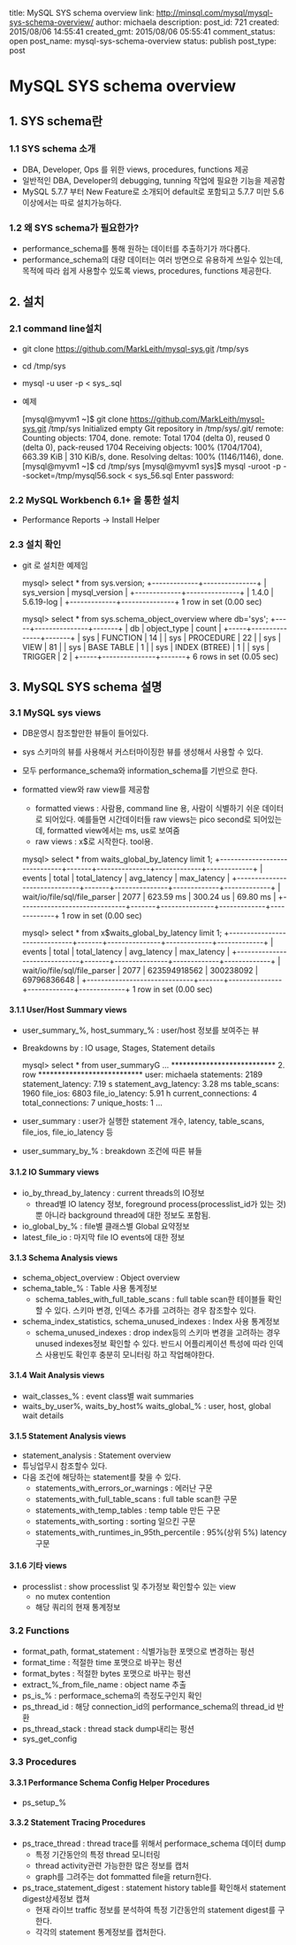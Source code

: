 title: MySQL SYS schema overview
link: http://minsql.com/mysql/mysql-sys-schema-overview/
author: michaela
description: 
post_id: 721
created: 2015/08/06 14:55:41
created_gmt: 2015/08/06 05:55:41
comment_status: open
post_name: mysql-sys-schema-overview
status: publish
post_type: post

# MySQL SYS schema overview

## 1\. SYS schema란

### 1.1 SYS schema 소개

  * DBA, Developer, Ops 를 위한 views, procedures, functions 제공
  * 일반적인 DBA, Developer의 debugging, tunning 작업에 필요한 기능을 제공함
  * MySQL 5.7.7 부터 New Feature로 소개되어 default로 포함되고 5.7.7 미만 5.6 이상에서는 따로 설치가능하다.

### 1.2 왜 SYS schema가 필요한가?

  * performance_schema를 통해 원하는 데이터를 추출하기가 까다롭다.
  * performance_schema의 대량 데이터는 여러 방면으로 유용하게 쓰일수 있는데, 목적에 따라 쉽게 사용할수 있도록 views, procedures, functions 제공한다.

## 2\. 설치

### 2.1 command line설치

  * git clone https://github.com/MarkLeith/mysql-sys.git /tmp/sys
  * cd /tmp/sys
  * mysql -u user -p < sys_.sql
  * 예제
    
    
    [mysql@myvm1 ~]$  git clone https://github.com/MarkLeith/mysql-sys.git /tmp/sys
    Initialized empty Git repository in /tmp/sys/.git/
    remote: Counting objects: 1704, done.
    remote: Total 1704 (delta 0), reused 0 (delta 0), pack-reused 1704
    Receiving objects: 100% (1704/1704), 663.39 KiB | 310 KiB/s, done.
    Resolving deltas: 100% (1146/1146), done.
    [mysql@myvm1 ~]$ cd /tmp/sys
    [mysql@myvm1 sys]$ mysql -uroot -p --socket=/tmp/mysql56.sock < sys_56.sql
    Enter password:
    

### 2.2 MySQL Workbench 6.1+ 을 통한 설치

  * Performance Reports -> Install Helper

### 2.3 설치 확인

  * git 로 설치한 예제임
    
    
    mysql> select * from sys.version;
    +-------------+---------------+
    | sys_version | mysql_version |
    +-------------+---------------+
    | 1.4.0       | 5.6.19-log    |
    +-------------+---------------+
    1 row in set (0.00 sec)
    
    
    mysql> select * from sys.schema_object_overview where db='sys';
    +-----+---------------+-------+
    | db  | object_type   | count |
    +-----+---------------+-------+
    | sys | FUNCTION      |    14 |
    | sys | PROCEDURE     |    22 |
    | sys | VIEW          |    81 |
    | sys | BASE TABLE    |     1 |
    | sys | INDEX (BTREE) |     1 |
    | sys | TRIGGER       |     2 |
    +-----+---------------+-------+
    6 rows in set (0.05 sec)
    
    

## 3\. MySQL SYS schema 설명

### 3.1 MySQL sys views

  * DB운영시 참조할만한 뷰들이 들어있다.
  * sys 스키마의 뷰를 사용해서 커스터마이징한 뷰를 생성해서 사용할 수 있다.
  * 모두 performance_schema와 information_schema를 기반으로 한다.
  * formatted view와 raw view를 제공함 
    * formatted views : 사람용, command line 용, 사람이 식별하기 쉬운 데이터로 되어있다. 예를들면 시간데이터들 raw views는 pico second로 되어있는데, formatted view에서는 ms, us로 보여줌
    * raw views : x$로 시작한다. tool용.
    
    
    mysql> select * from waits_global_by_latency limit 1;
    +------------------------------+-------+---------------+-------------+-------------+
    | events                       | total | total_latency | avg_latency | max_latency |
    +------------------------------+-------+---------------+-------------+-------------+
    | wait/io/file/sql/file_parser |  2077 | 623.59 ms     | 300.24 us   | 69.80 ms    |
    +------------------------------+-------+---------------+-------------+-------------+
    1 row in set (0.00 sec)
    
    mysql> select * from x$waits_global_by_latency limit 1;
    +------------------------------+-------+---------------+-------------+-------------+
    | events                       | total | total_latency | avg_latency | max_latency |
    +------------------------------+-------+---------------+-------------+-------------+
    | wait/io/file/sql/file_parser |  2077 |  623594918562 |   300238092 | 69796836648 |
    +------------------------------+-------+---------------+-------------+-------------+
    1 row in set (0.00 sec)
    

#### 3.1.1 User/Host Summary views

  * user_summary_%, host_summary_% : user/host 정보를 보여주는 뷰 
  * Breakdowns by : IO usage, Stages, Statement details
    
    
    mysql> select * from user_summaryG
    ...
    *************************** 2. row ***************************
       user: michaela
               statements: 2189
        statement_latency: 7.19 s
    statement_avg_latency: 3.28 ms
              table_scans: 1960
                 file_ios: 6803
          file_io_latency: 5.91 h
      current_connections: 4
        total_connections: 7
             unique_hosts: 1
    ...
    

  * user_summary : user가 실행한 statement 개수, latency, table_scans, file_ios, file_io_latency 등
  * user_summary_by_% : breakdown 조건에 따른 뷰들

#### 3.1.2 IO Summary views

  * io_by_thread_by_latency : current threads의 IO정보 
    * thread별 IO latency 정보, foreground process(processlist_id가 있는 것)뿐 아니라 background thread에 대한 정보도 포함됨.
  * io_global_by_% : file별 클래스별 Global 요약정보 
  * latest_file_io : 마지막 file IO events에 대한 정보 

#### 3.1.3 Schema Analysis views

  * schema_object_overview : Object overview
  * schema_table_% : Table 사용 통계정보 
    * schema_tables_with_full_table_scans : full table scan한 테이블들 확인할 수 있다. 스키마 변경, 인덱스 추가를 고려하는 경우 참조할수 있다.
  * schema_index_statistics, schema_unused_indexes : Index 사용 통계정보 
    * schema_unused_indexes : drop index등의 스키마 변경을 고려하는 경우 unused indexes정보 확인할 수 있다. 반드시 어플리케이션 특성에 따라 인덱스 사용빈도 확인후 충분히 모니터링 하고 작업해야한다.

#### 3.1.4 Wait Analysis views

  * wait_classes_% : event class별 wait summaries
  * waits_by_user%, waits_by_host% waits_global_% : user, host, global wait details 

#### 3.1.5 Statement Analysis views

  * statement_analysis : Statement overview
  * 튜닝업무시 참조할수 있다.
  * 다음 조건에 해당하는 statement를 찾을 수 있다. 
    * statements_with_errors_or_warnings : 에러난 구문
    * statements_with_full_table_scans : full table scan한 구문
    * statements_with_temp_tables : temp table 만든 구문
    * statements_with_sorting : sorting 일으킨 구문
    * statements_with_runtimes_in_95th_percentile : 95%(상위 5%) latency 구문

#### 3.1.6 기타 views

  * processlist : show processlist 및 추가정보 확인할수 있는 view 
    * no mutex contention
    * 해당 쿼리의 현재 통계정보

### 3.2 Functions

  * format_path, format_statement : 식별가능한 포맷으로 변경하는 펑션
  * format_time : 적절한 time 포맷으로 바꾸는 펑션
  * format_bytes : 적절한 bytes 포맷으로 바꾸는 펑션
  * extract_%_from_file_name : object name 추출
  * ps_is_% : performace_schema의 측정도구인지 확인
  * ps_thread_id : 해당 connection_id의 performance_schema의 thread_id 반환
  * ps_thread_stack : thread stack dump내리는 펑션
  * sys_get_config

### 3.3 Procedures

#### 3.3.1 Performance Schema Config Helper Procedures

  * ps_setup_% 

#### 3.3.2 Statement Tracing Procedures

  * ps_trace_thread : thread trace를 위해서 performace_schema 데이터 dump 
    * 특정 기간동안의 특정 thread 모니터링
    * thread activity관련 가능한한 많은 정보를 캡처
    * graph를 그려주는 dot fommatted file을 return한다.
  * ps_trace_statement_digest : statement history table를 확인해서 statement digest상세정보 캡쳐 
    * 현재 라이브 traffic 정보를 분석하여 특정 기간동안의 statement digest를 구한다.
    * 각각의 statement 통계정보를 캡처한다.